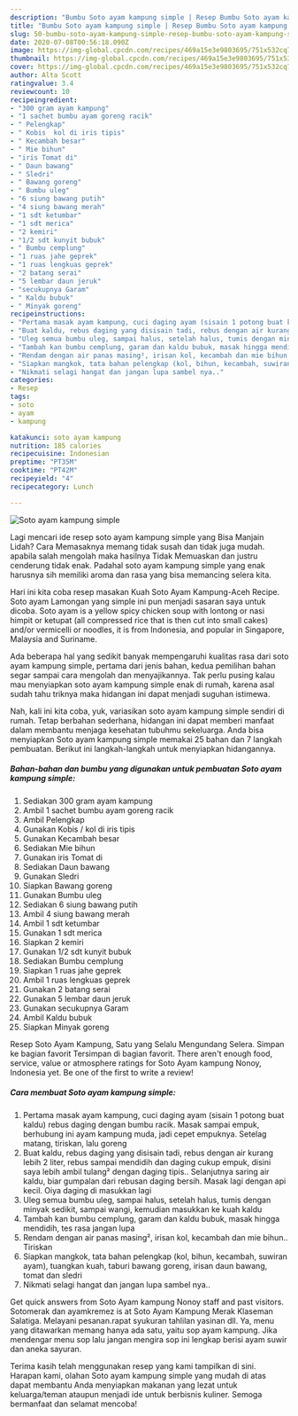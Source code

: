 ```yaml
---
description: "Bumbu Soto ayam kampung simple | Resep Bumbu Soto ayam kampung simple Yang Mudah Dan Praktis"
title: "Bumbu Soto ayam kampung simple | Resep Bumbu Soto ayam kampung simple Yang Mudah Dan Praktis"
slug: 50-bumbu-soto-ayam-kampung-simple-resep-bumbu-soto-ayam-kampung-simple-yang-mudah-dan-praktis
date: 2020-07-08T00:56:18.090Z
image: https://img-global.cpcdn.com/recipes/469a15e3e9803695/751x532cq70/soto-ayam-kampung-simple-foto-resep-utama.jpg
thumbnail: https://img-global.cpcdn.com/recipes/469a15e3e9803695/751x532cq70/soto-ayam-kampung-simple-foto-resep-utama.jpg
cover: https://img-global.cpcdn.com/recipes/469a15e3e9803695/751x532cq70/soto-ayam-kampung-simple-foto-resep-utama.jpg
author: Alta Scott
ratingvalue: 3.4
reviewcount: 10
recipeingredient:
- "300 gram ayam kampung"
- "1 sachet bumbu ayam goreng racik"
- " Pelengkap"
- " Kobis  kol di iris tipis"
- " Kecambah besar"
- " Mie bihun"
- "iris Tomat di"
- " Daun bawang"
- " Sledri"
- " Bawang goreng"
- " Bumbu uleg"
- "6 siung bawang putih"
- "4 siung bawang merah"
- "1 sdt ketumbar"
- "1 sdt merica"
- "2 kemiri"
- "1/2 sdt kunyit bubuk"
- " Bumbu cemplung"
- "1 ruas jahe geprek"
- "1 ruas lengkuas geprek"
- "2 batang serai"
- "5 lembar daun jeruk"
- "secukupnya Garam"
- " Kaldu bubuk"
- " Minyak goreng"
recipeinstructions:
- "Pertama masak ayam kampung, cuci daging ayam (sisain 1 potong buat kaldu) rebus daging dengan bumbu racik. Masak sampai empuk, berhubung ini ayam kampung muda, jadi cepet empuknya. Setelag matang, tiriskan, lalu goreng"
- "Buat kaldu, rebus daging yang disisain tadi, rebus dengan air kurang lebih 2 liter, rebus sampai mendidih dan daging cukup empuk, disini saya lebih ambil tulang² dengan daging tipis.. Selanjutnya saring air kaldu, biar gumpalan dari rebusan daging bersih. Masak lagi dengan api kecil. Oiya daging di masukkan lagi"
- "Uleg semua bumbu uleg, sampai halus, setelah halus, tumis dengan minyak sedikit, sampai wangi, kemudian masukkan ke kuah kaldu"
- "Tambah kan bumbu cemplung, garam dan kaldu bubuk, masak hingga mendidih, tes rasa jangan lupa"
- "Rendam dengan air panas masing², irisan kol, kecambah dan mie bihun.. Tiriskan"
- "Siapkan mangkok, tata bahan pelengkap (kol, bihun, kecambah, suwiran ayam), tuangkan kuah, taburi bawang goreng, irisan daun bawang, tomat dan sledri"
- "Nikmati selagi hangat dan jangan lupa sambel nya.."
categories:
- Resep
tags:
- soto
- ayam
- kampung

katakunci: soto ayam kampung 
nutrition: 185 calories
recipecuisine: Indonesian
preptime: "PT35M"
cooktime: "PT42M"
recipeyield: "4"
recipecategory: Lunch

---
```



![Soto ayam kampung simple](https://img-global.cpcdn.com/recipes/469a15e3e9803695/751x532cq70/soto-ayam-kampung-simple-foto-resep-utama.jpg)

Lagi mencari ide resep soto ayam kampung simple yang Bisa Manjain Lidah? Cara Memasaknya memang tidak susah dan tidak juga mudah. apabila salah mengolah maka hasilnya Tidak Memuaskan dan justru cenderung tidak enak. Padahal soto ayam kampung simple yang enak harusnya sih memiliki aroma dan rasa yang bisa memancing selera kita.

Hari ini kita coba resep masakan Kuah Soto Ayam Kampung-Aceh Recipe. Soto ayam Lamongan yang simple ini pun menjadi sasaran saya untuk dicoba. Soto ayam is a yellow spicy chicken soup with lontong or nasi himpit or ketupat (all compressed rice that is then cut into small cakes) and/or vermicelli or noodles, it is from Indonesia, and popular in Singapore, Malaysia and Suriname.

Ada beberapa hal yang sedikit banyak mempengaruhi kualitas rasa dari soto ayam kampung simple, pertama dari jenis bahan, kedua pemilihan bahan segar sampai cara mengolah dan menyajikannya. Tak perlu pusing kalau mau menyiapkan soto ayam kampung simple enak di rumah, karena asal sudah tahu triknya maka hidangan ini dapat menjadi suguhan istimewa.


Nah, kali ini kita coba, yuk, variasikan soto ayam kampung simple sendiri di rumah. Tetap berbahan sederhana, hidangan ini dapat memberi manfaat dalam membantu menjaga kesehatan tubuhmu sekeluarga. Anda bisa menyiapkan Soto ayam kampung simple memakai 25 bahan dan 7 langkah pembuatan. Berikut ini langkah-langkah untuk menyiapkan hidangannya.

<!--inarticleads1-->

##### Bahan-bahan dan bumbu yang digunakan untuk pembuatan Soto ayam kampung simple:

1. Sediakan 300 gram ayam kampung
1. Ambil 1 sachet bumbu ayam goreng racik
1. Ambil  Pelengkap
1. Gunakan  Kobis / kol di iris tipis
1. Gunakan  Kecambah besar
1. Sediakan  Mie bihun
1. Gunakan iris Tomat di
1. Sediakan  Daun bawang
1. Gunakan  Sledri
1. Siapkan  Bawang goreng
1. Gunakan  Bumbu uleg
1. Sediakan 6 siung bawang putih
1. Ambil 4 siung bawang merah
1. Ambil 1 sdt ketumbar
1. Gunakan 1 sdt merica
1. Siapkan 2 kemiri
1. Gunakan 1/2 sdt kunyit bubuk
1. Sediakan  Bumbu cemplung
1. Siapkan 1 ruas jahe geprek
1. Ambil 1 ruas lengkuas geprek
1. Gunakan 2 batang serai
1. Gunakan 5 lembar daun jeruk
1. Gunakan secukupnya Garam
1. Ambil  Kaldu bubuk
1. Siapkan  Minyak goreng


Resep Soto Ayam Kampung, Satu yang Selalu Mengundang Selera. Simpan ke bagian favorit Tersimpan di bagian favorit. There aren&#39;t enough food, service, value or atmosphere ratings for Soto Ayam kampung Nonoy, Indonesia yet. Be one of the first to write a review! 

<!--inarticleads2-->

##### Cara membuat Soto ayam kampung simple:

1. Pertama masak ayam kampung, cuci daging ayam (sisain 1 potong buat kaldu) rebus daging dengan bumbu racik. Masak sampai empuk, berhubung ini ayam kampung muda, jadi cepet empuknya. Setelag matang, tiriskan, lalu goreng
1. Buat kaldu, rebus daging yang disisain tadi, rebus dengan air kurang lebih 2 liter, rebus sampai mendidih dan daging cukup empuk, disini saya lebih ambil tulang² dengan daging tipis.. Selanjutnya saring air kaldu, biar gumpalan dari rebusan daging bersih. Masak lagi dengan api kecil. Oiya daging di masukkan lagi
1. Uleg semua bumbu uleg, sampai halus, setelah halus, tumis dengan minyak sedikit, sampai wangi, kemudian masukkan ke kuah kaldu
1. Tambah kan bumbu cemplung, garam dan kaldu bubuk, masak hingga mendidih, tes rasa jangan lupa
1. Rendam dengan air panas masing², irisan kol, kecambah dan mie bihun.. Tiriskan
1. Siapkan mangkok, tata bahan pelengkap (kol, bihun, kecambah, suwiran ayam), tuangkan kuah, taburi bawang goreng, irisan daun bawang, tomat dan sledri
1. Nikmati selagi hangat dan jangan lupa sambel nya..


Get quick answers from Soto Ayam kampung Nonoy staff and past visitors. Sotomerak dan ayamkremez is at Soto Ayam Kampung Merak Klaseman Salatiga. Melayani pesanan.rapat syukuran tahlilan yasinan dll. Ya, menu yang ditawarkan memang hanya ada satu, yaitu sop ayam kampung. Jika mendengar menu sop lalu jangan mengira sop ini lengkap berisi ayam suwir dan aneka sayuran. 

Terima kasih telah menggunakan resep yang kami tampilkan di sini. Harapan kami, olahan Soto ayam kampung simple yang mudah di atas dapat membantu Anda menyiapkan makanan yang lezat untuk keluarga/teman ataupun menjadi ide untuk berbisnis kuliner. Semoga bermanfaat dan selamat mencoba!
